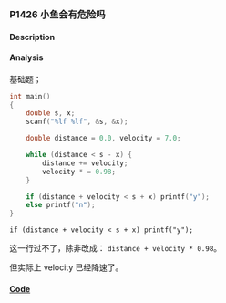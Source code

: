 ### P1426 小鱼会有危险吗



#### Description





#### Analysis

基础题；

```cpp
int main()
{
    double s, x;
    scanf("%lf %lf", &s, &x);

    double distance = 0.0, velocity = 7.0;

    while (distance < s - x) {
        distance += velocity;
        velocity * = 0.98;
    }

    if (distance + velocity < s + x) printf("y");
    else printf("n");
}
```

`if (distance + velocity < s + x) printf("y");`

这一行过不了，除非改成： `distance + velocity * 0.98`。

但实际上 velocity 已经降速了。

#### [Code](../cpp/p1426.cpp)
